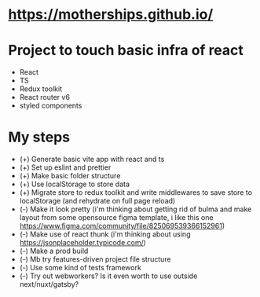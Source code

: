 # https://motherships.github.io/

# Project to touch basic infra of react

- React
- TS
- Redux toolkit
- React router v6
- styled components

# My steps

- (+) Generate basic vite app with react and ts
- (+) Set up eslint and prettier
- (+) Make basic folder structure
- (+) Use localStorage to store data
- (+) Migrate store to redux toolkit and write middlewares to save store to localStorage (and rehydrate on full page reload)
- (-) Make it look pretty (i'm thinking about getting rid of bulma and make layout from some opensource figma template, i like this one https://www.figma.com/community/file/825069539366152961)
- (-) Make use of react thunk (i'm thinking about using https://jsonplaceholder.typicode.com/)
- (-) Make a prod build
- (-) Mb try features-driven project file structure
- (-) Use some kind of tests framework
- (-) Try out webworkers? Is it even worth to use outside next/nuxt/gatsby?
